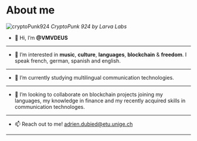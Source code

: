 # About me 
 ![cryptoPunk924](https://github.com/VMVDEUS/VMVDEUS.github.io/blob/main/punk0924.png)
 *CryptoPunk 924 by Larva Labs*

- 👋 Hi, I’m **@VMVDEUS**
---
- 👀 I’m interested in **music**, **culture**, **languages**, **blockchain** & **freedom**. I speak french, german, spanish and english.
---
- 🌱 I’m currently studying multilingual communication technologies.
---
- 💞️ I’m looking to collaborate on blockchain projects joining my languages, my knowledge in finance and my recently acquired skills in communication technologes.
---
- 📫 Reach out to me! [adrien.dubied@etu.unige.ch](adrien.dubied@etu.unige.ch)
---

<!---
VMVDEUS/VMVDEUS is a ✨ special ✨ repository because its `README.md` (this file) appears on your GitHub profile.
You can click the Preview link to take a look at your changes.
--->
